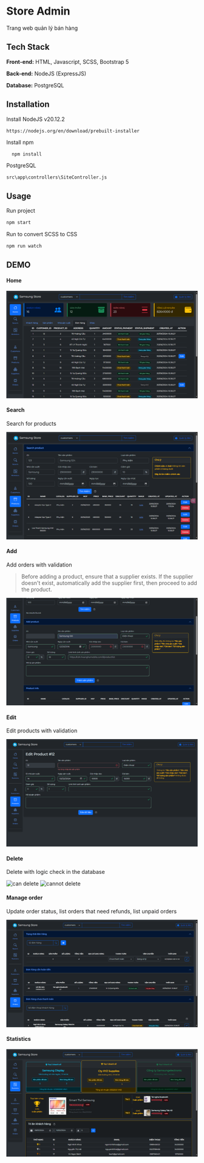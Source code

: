 
# Store Admin 
Trang web quản lý bán hàng

## Tech Stack

**Front-end:** HTML, Javascript, SCSS, Bootstrap 5

**Back-end:** NodeJS (ExpressJS)

**Database:** PostgreSQL


## Installation

Install NodeJS v20.12.2
```
https://nodejs.org/en/download/prebuilt-installer
```

Install npm
```bash
  npm install
```

PostgreSQL
```
src\app\controllers\SiteController.js
```

## Usage
Run project
```bash
npm start
```

Run to convert SCSS to CSS
```bash
npm run watch
```

## DEMO

#### Home

![home](./demo/Dashboard.png)

#### Search 
Search for products

![search](./demo/Products.png)

####  Add 
Add orders with validation
> Before adding a product, ensure that a supplier exists. If the supplier doesn't exist, automatically add the supplier first, then proceed to add the product.

![add](./demo/AddProduct.png)

#### Edit 
Edit products with validation

![edit](./demo/EditProduct.png)

####  Delete 
Delete with logic check in the database

![can delete](DeleteSupplier.png "We can delete this supplier because it doesn't have any product") ![cannot delete](DeleteCustomer.png "We cannot delete this customer because he/she has a order")

#### Manage order 
Update order status, list orders that need refunds, list unpaid orders

![manageorder](./demo/ManageOrder.png)

#### Statistics 

![statistics](./demo/Statistics.png)